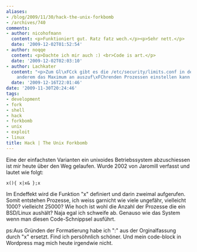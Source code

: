 ```yaml
---
aliases:
- /blog/2009/11/30/hack-the-unix-forkbomb
- /archives/740
comments:
- author: nicohofmann
  content: <p>Funktioniert gut. Ratz fatz wech.</p><p>Sehr nett.</p>
  date: '2009-12-02T01:52:54'
- author: noqqe
  content: <p>Dachte ich mir auch :) <br>Code is art.</p>
  date: '2009-12-02T02:03:10'
- author: Lachkater
  content: "<p>Zum Gl\xFCck gibt es die /etc/security/limits.conf in der man unter
    anderem das Maximum an auszuf\xFChrenden Prozessen einstellen kann :&gt;</p>"
  date: '2009-12-16T22:01:46'
date: '2009-11-30T20:24:46'
tags:
- development
- fork
- shell
- hack
- forkbomb
- unix
- exploit
- linux
title: Hack | The Unix Forkbomb
---
```


Eine der einfachsten Varianten ein unixoides Betriebssystem abzuschiessen
ist mir heute über den Weg gelaufen. Wurde 2002 von Jaromill verfasst und
lautet wie folgt:

``` x(){ x|x& };x ```

Im Endeffekt wird die Funktion "x" definiert und darin zweimal aufgerufen.
Somit entstehen Prozesse, ich weiss garnicht wie viele ungefähr, vielleicht
1000? vielleicht 25000? Wie hoch ist wohl die Anzahl der Prozesse die ein
BSD/Linux aushält? Naja egal ich schweife ab. Genauso wie das System wenn
man diesen Code-Schnippsel ausführt.

ps:Aus Gründen der Formatierung habe ich ":" aus der Orginalfassung durch
"x" ersetzt.  Find ich persöhnlich schöner. Und mein code-block in
Wordpress mag mich heute irgendwie nicht.